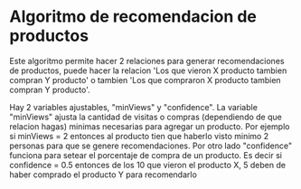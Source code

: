 # Algoritmo de recomendacion de productos

Este algoritmo permite hacer 2 relaciones para generar recomendaciones de productos, puede hacer la relacion 'Los que vieron X producto tambien compran Y producto' o tambien 'Los que compraron X producto tambien compran Y producto'.

Hay 2 variables ajustables, "minViews" y "confidence". La variable "minViews" ajusta la cantidad de visitas o compras (dependiendo de que relacion hagas) minimas necesarias para agregar un producto. Por ejemplo si minViews = 2 entonces al producto tien que haberlo visto minimo 2 personas para que se genere recomendaciones.
Por otro lado "confidence" funciona para setear el porcentaje de compra de un producto. Es decir si confidence = 0.5 entonces de los 10 que vieron el producto X, 5 deben de haber comprado el producto Y para recomendarlo

